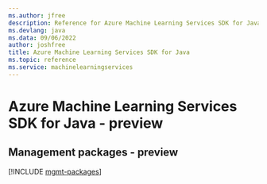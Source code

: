 ```yaml
---
ms.author: jfree
description: Reference for Azure Machine Learning Services SDK for Java
ms.devlang: java
ms.data: 09/06/2022
author: joshfree
title: Azure Machine Learning Services SDK for Java
ms.topic: reference
ms.service: machinelearningservices
---
```

# Azure Machine Learning Services SDK for Java - preview

## Management packages - preview
[!INCLUDE [mgmt-packages](machine-learning-services-mgmt-index.md)]